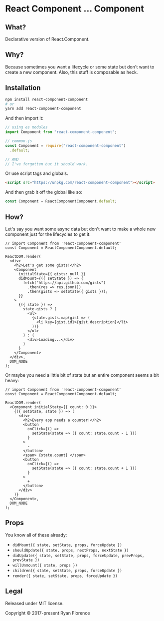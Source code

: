 # React Component ... Component

## What?

Declarative version of React.Component.

## Why?

Because sometimes you want a lifecycle or some state but don't want to create a new component. Also, this stuff is composable as heck.

## Installation

```bash
npm install react-component-component
# or
yarn add react-component-component
```

And then import it:

```js
// using es modules
import Component from "react-component-component";

// common.js
const Component = require("react-component-component")
  .default;

// AMD
// I've forgotten but it should work.
```

Or use script tags and globals.

```html
<script src="https://unpkg.com/react-component-component"></script>
```

And then grab it off the global like so:

```js
const Component = ReactComponentComponent.default;
```

## How?

Let's say you want some async data but don't want to make a whole new component just for the lifecycles to get it:

```render-babel
// import Component from 'react-component-component'
const Component = ReactComponentComponent.default;

ReactDOM.render(
  <div>
    <h2>Let's get some gists!</h2>
    <Component
      initialState={{ gists: null }}
      didMount={({ setState }) => {
        fetch("https://api.github.com/gists")
          .then(res => res.json())
          .then(gists => setState({ gists }));
      }}
    >
      {({ state }) =>
        state.gists ? (
          <ul>
            {state.gists.map(gist => (
              <li key={gist.id}>{gist.description}</li>
            ))}
          </ul>
        ) : (
          <div>Loading...</div>
        )
      }
    </Component>
  </div>,
  DOM_NODE
);
```

Or maybe you need a little bit of state but an entire component
seems a bit heavy:

```render-babel
// import Component from 'react-component-component'
const Component = ReactComponentComponent.default;

ReactDOM.render(
  <Component initialState={{ count: 0 }}>
    {({ setState, state }) => (
      <div>
        <h2>Every app needs a counter!</h2>
        <button
          onClick={() =>
            setState(state => ({ count: state.count - 1 }))
          }
        >
          -
        </button>
        <span> {state.count} </span>
        <button
          onClick={() =>
            setState(state => ({ count: state.count + 1 }))
          }
        >
          +
        </button>
      </div>
    )}
  </Component>,
  DOM_NODE
);
```

## Props

You know all of these already:

* `didMount({ state, setState, props, forceUpdate })`
* `shouldUpdate({ state, props, nextProps, nextState })`
* `didUpdate({ state, setState, props, forceUpdate, prevProps, prevState })`
* `willUnmount({ state, props })`
* `children({ state, setState, props, forceUpdate })`
* `render({ state, setState, props, forceUpdate })`

## Legal

Released under MIT license.

Copyright &copy; 2017-present Ryan Florence
